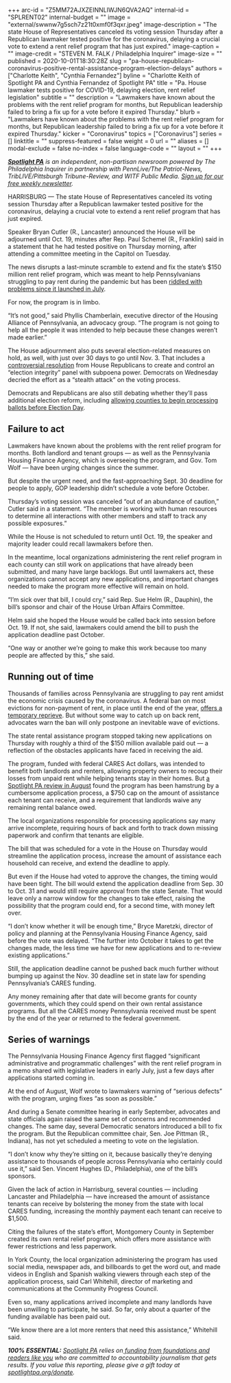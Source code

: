+++
arc-id = "Z5MM72AJXZEINNLIWJN6QVA2AQ"
internal-id = "SPLRENT02"
internal-budget = ""
image = "external/swwnw7g5sch7z21t0xmf0f3qxr.jpeg"
image-description = "The state House of Representatives canceled its voting session Thursday after a Republican lawmaker tested positive for the coronavirus, delaying a crucial vote to extend a rent relief program that has just expired."
image-caption = ""
image-credit = "STEVEN M. FALK / Philadelphia Inquirer"
image-size = ""
published = 2020-10-01T18:30:28Z
slug = "pa-house-republican-coronavirus-positive-rental-assistance-program-election-delays"
authors = ["Charlotte Keith", "Cynthia Fernandez"]
byline = "Charlotte Keith of Spotlight PA and Cynthia Fernandez of Spotlight PA"
title = "Pa. House lawmaker tests positive for COVID-19, delaying election, rent relief legislation"
subtitle = ""
description = "Lawmakers have known about the problems with the rent relief program for months, but Republican leadership failed to bring a fix up for a vote before it expired Thursday."
blurb = "Lawmakers have known about the problems with the rent relief program for months, but Republican leadership failed to bring a fix up for a vote before it expired Thursday."
kicker = "Coronavirus"
topics = ["Coronavirus"]
series = []
linktitle = ""
suppress-featured = false
weight = 0
url = ""
aliases = []
modal-exclude = false
no-index = false
language-code = ""
layout = ""
+++

<a href="https://www.spotlightpa.org/"><i><b>Spotlight PA</b></i></a><i> is an independent, non-partisan newsroom powered by The Philadelphia Inquirer in partnership with PennLive/The Patriot-News, TribLIVE/Pittsburgh Tribune-Review, and WITF Public Media. </i><a href="https://www.spotlightpa.org/newsletters"><i>Sign up for our free weekly newsletter</i></a><i>.</i>

HARRISBURG — The state House of Representatives canceled its voting session Thursday after a Republican lawmaker tested positive for the coronavirus, delaying a crucial vote to extend a rent relief program that has just expired.

Speaker Bryan Cutler (R., Lancaster) announced the House will be adjourned until Oct. 19, minutes after Rep. Paul Schemel (R., Franklin) said in a statement that he had tested positive on Thursday morning, after attending a committee meeting in the Capitol on Tuesday.

The news disrupts a last-minute scramble to extend and fix the state’s $150 million rent relief program, which was meant to help Pennsylvanians struggling to pay rent during the pandemic but has been <a href="https://www.spotlightpa.org/news/2020/08/pa-evictions-ban-rental-assistance-program-coronavirus-flaws/">riddled with problems since it launched in July</a>.

For now, the program is in limbo.

“It’s not good,” said Phyllis Chamberlain, executive director of the Housing Alliance of Pennsylvania, an advocacy group. “The program is not going to help all the people it was intended to help because these changes weren’t made earlier.”

<script src="https://www.spotlightpa.org/embed.js" async></script><div data-spl-embed-version="1" data-spl-src="https://www.spotlightpa.org/embeds/newsletter-covid/"></div>

The House adjournment also puts several election-related measures on hold, as well, with just over 30 days to go until Nov. 3. That includes a <a href="https://www.spotlightpa.org/news/2020/09/pa-election-integrity-committee-house-republicans-voting/">controversial resolution</a> from House Republicans to create and control an “election integrity” panel with subpoena power. Democrats on Wednesday decried the effort as a “stealth attack” on the voting process.

Democrats and Republicans are also still debating whether they’ll pass additional election reform, including <a href="https://www.spotlightpa.org/news/2020/09/pa-election-november-supreme-court-mail-ballots-tom-wolf/" target=_blank>allowing counties to begin processing ballots before Election Day</a>.

## Failure to act

Lawmakers have known about the problems with the rent relief program for months. Both landlord and tenant groups — as well as the Pennsylvania Housing Finance Agency, which is overseeing the program, and Gov. Tom Wolf — have been urging changes since the summer.

But despite the urgent need, and the fast-approaching Sept. 30 deadline for people to apply, GOP leadership didn’t schedule a vote before October.

Thursday’s voting session was canceled “out of an abundance of caution,” Cutler said in a statement. “The member is working with human resources to determine all interactions with other members and staff to track any possible exposures.”

While the House is not scheduled to return until Oct. 19, the speaker and majority leader could recall lawmakers before then.

In the meantime, local organizations administering the rent relief program in each county can still work on applications that have already been submitted, and many have large backlogs. But until lawmakers act, these organizations cannot accept any new applications, and important changes needed to make the program more effective will remain on hold.

“I’m sick over that bill, I could cry,” said Rep. Sue Helm (R., Dauphin), the bill’s sponsor and chair of the House Urban Affairs Committee.

Helm said she hoped the House would be called back into session before Oct. 19. If not, she said, lawmakers could amend the bill to push the application deadline past October.

“One way or another we’re going to make this work because too many people are affected by this,” she said.

## Running out of time

Thousands of families across Pennsylvania are struggling to pay rent amidst the economic crisis caused by the coronavirus. A federal ban on most evictions for non-payment of rent, in place until the end of the year, <a href="https://www.spotlightpa.org/news/2020/09/pa-eviction-ban-cdc-order-tom-wolf-republican-legislature-renters/">offers a temporary reprieve</a>. But without some way to catch up on back rent, advocates warn the ban will only postpone an inevitable wave of evictions.

The state rental assistance program stopped taking new applications on Thursday with roughly a third of the $150 million available paid out — a reflection of the obstacles applicants have faced in receiving the aid.

The program, funded with federal CARES Act dollars, was intended to benefit both landlords and renters, allowing property owners to recoup their losses from unpaid rent while helping tenants stay in their homes. But <a href="https://www.spotlightpa.org/news/2020/08/pa-evictions-ban-rental-assistance-program-coronavirus-flaws/" target=_blank>a Spotlight PA review in August</a> found the program has been hamstrung by a cumbersome application process, a $750 cap on the amount of assistance each tenant can receive, and a requirement that landlords waive any remaining rental balance owed.

The local organizations responsible for processing applications say many arrive incomplete, requiring hours of back and forth to track down missing paperwork and confirm that tenants are eligible.

<script src="https://www.spotlightpa.org/embed.js" async></script><div data-spl-embed-version="1" data-spl-src="https://www.spotlightpa.org/embeds/donate/"></div>

The bill that was scheduled for a vote in the House on Thursday would streamline the application process, increase the amount of assistance each household can receive, and extend the deadline to apply.

But even if the House had voted to approve the changes, the timing would have been tight. The bill would extend the application deadline from Sep. 30 to Oct. 31 and would still require approval from the state Senate. That would leave only a narrow window for the changes to take effect, raising the possibility that the program could end, for a second time, with money left over.

“I don’t know whether it will be enough time,” Bryce Maretzki, director of policy and planning at the Pennsylvania Housing Finance Agency, said before the vote was delayed. “The further into October it takes to get the changes made, the less time we have for new applications and to re-review existing applications.”

Still, the application deadline cannot be pushed back much further without bumping up against the Nov. 30 deadline set in state law for spending Pennsylvania’s CARES funding.

Any money remaining after that date will become grants for county governments, which they could spend on their own rental assistance programs. But all the CARES money Pennsylvania received must be spent by the end of the year or returned to the federal government.

## Series of warnings

The Pennsylvania Housing Finance Agency first flagged “significant administrative and programmatic challenges” with the rent relief program in a memo shared with legislative leaders in early July, just a few days after applications started coming in.

At the end of August, Wolf wrote to lawmakers warning of “serious defects” with the program, urging fixes “as soon as possible.”

And during a Senate committee hearing in early September, advocates and state officials again raised the same set of concerns and recommended changes. The same day, several Democratic senators introduced a bill to fix the program. But the Republican committee chair, Sen. Joe Pittman (R., Indiana), has not yet scheduled a meeting to vote on the legislation.

“I don’t know why they’re sitting on it, because basically they’re denying assistance to thousands of people across Pennsylvania who certainly could use it,” said Sen. Vincent Hughes (D., Philadelphia), one of the bill’s sponsors.

Given the lack of action in Harrisburg, several counties — including Lancaster and Philadelphia — have increased the amount of assistance tenants can receive by bolstering the money from the state with local CARES funding, increasing the monthly payment each tenant can receive to $1,500.

Citing the failures of the state’s effort, Montgomery County in September created its own rental relief program, which offers more assistance with fewer restrictions and less paperwork.

In York County, the local organization administering the program has used social media, newspaper ads, and billboards to get the word out, and made videos in English and Spanish walking viewers through each step of the application process, said Carl Whitehill, director of marketing and communications at the Community Progress Council.

Even so, many applications arrived incomplete and many landlords have been unwilling to participate, he said. So far, only about a quarter of the funding available has been paid out.

“We know there are a lot more renters that need this assistance,” Whitehill said.

<i><b>100% ESSENTIAL:</b></i><i> </i><a href="https://www.spotlightpa.org/"><i>Spotlight PA</i></a><i> relies on</i><a href="https://www.spotlightpa.org/support"><i> funding from foundations and readers like you</i></a><i> who are committed to accountability journalism that gets results. If you value this reporting, please give a gift today at </i><a href="http://spotlightpa.org/donate"><i>spotlightpa.org/donate</i></a><i>.</i>

<script src="https://www.spotlightpa.org/embed.js" async></script><div data-spl-embed-version="1" data-spl-src="https://www.spotlightpa.org/embeds/tips/?tip_text=Are%20you%20%3Cb%3Efacing%20eviction%20as%20a%20result%20of%20the%20coronavirus%20pandemic%3C%2Fb%3E%3F%20We%20want%20to%20hear%20from%20you."></div>
